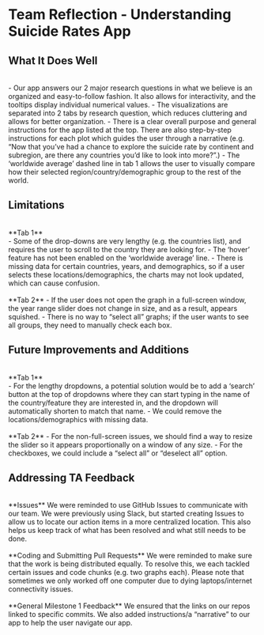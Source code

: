 # Team Reflection - Understanding Suicide Rates App

## What It Does Well 
<br/>
- Our app answers our 2 major research questions in what we believe is an organized and easy-to-follow fashion. It also allows for interactivity, and the tooltips display individual numerical values.
- The visualizations are separated into 2 tabs by research question, which reduces cluttering and allows for better organization.
- There is a clear overall purpose and general instructions for the app listed at the top. There are also step-by-step instructions for each plot which guides the user through a narrative (e.g. “Now that you’ve had a chance to explore the suicide rate by continent and subregion, are there any countries you’d like to look into more?”.) 
- The ‘worldwide average’ dashed line in tab 1 allows the user to visually compare how their selected region/country/demographic group to the rest of the world. 

## Limitations
<br/>
**Tab 1** <br/>
- Some of the drop-downs are very lengthy (e.g. the countries list), and requires the user to scroll to the country they are looking for. 
- The ‘hover’ feature has not been enabled on the ‘worldwide average’ line. 
- There is missing data for certain countries, years, and demographics, so if a user selects these locations/demographics, the charts may not look updated, which can cause confusion.
<br/> <br/>
**Tab 2**
- If the user does not open the graph in a full-screen window, the year range slider does not change in size, and as a result, appears squished. 
- There is no way to “select all” graphs; if the user wants to see all groups, they need to manually check each box.

## Future Improvements and Additions
<br/>
**Tab 1** <br/>
- For the lengthy dropdowns, a potential solution would be to add a ‘search’ button at the top of dropdowns where they can start typing in the name of the country/feature they are interested in, and the dropdown will automatically shorten to match that name.
- We could remove the locations/demographics with missing data.
<br/> <br/>
**Tab 2**
- For the non-full-screen issues, we should find a way to resize the slider so it appears proportionally on a window of any size. 
- For the checkboxes, we could include a “select all” or “deselect all” option.

## Addressing TA Feedback
<br/>
**Issues**
We were reminded to use GitHub Issues to communicate with our team. We were previously using Slack, but started creating Issues to allow us to locate our action items in a more centralized location. This also helps us keep track of what has been resolved and what still needs to be done. 
<br/> <br/>
**Coding and Submitting Pull Requests**
We were reminded to make sure that the work is being distributed equally. To resolve this, we each tackled certain issues and code chunks (e.g. two graphs each). Please note that sometimes we only worked off one computer due to dying laptops/internet connectivity issues. 
<br/> <br/>
**General Milestone 1 Feedback**
We ensured that the links on our repos linked to specific commits. We also added instructions/a “narrative” to our app to help the user navigate our app. 
